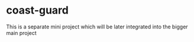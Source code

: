 # coast-guard
This is a separate mini project which will be later integrated into the bigger main project
